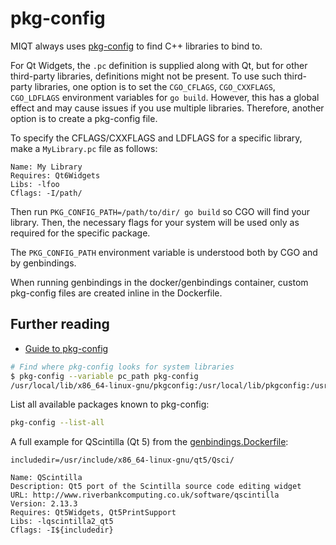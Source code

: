 # pkg-config

MIQT always uses [pkg-config](https://people.freedesktop.org/~dbn/pkg-config-guide.html) to find C++ libraries to bind to.

For Qt Widgets, the `.pc` definition is supplied along with Qt, but for other third-party libraries, definitions might not be present. To use such third-party libraries, one option is to set the `CGO_CFLAGS`, `CGO_CXXFLAGS`, `CGO_LDFLAGS` environment variables for `go build`. However, this has a global effect and may cause issues if you use multiple libraries. Therefore, another option is to create a pkg-config file.

To specify the CFLAGS/CXXFLAGS and LDFLAGS for a specific library, make a `MyLibrary.pc` file as follows:

```pkgconfig
Name: My Library
Requires: Qt6Widgets
Libs: -lfoo
Cflags: -I/path/
```

Then run `PKG_CONFIG_PATH=/path/to/dir/ go build` so CGO will find your library. Then, the necessary flags for your system will be used only as required for the specific package.

The `PKG_CONFIG_PATH` environment variable is understood both by CGO and by genbindings.

When running genbindings in the docker/genbindings container, custom pkg-config files are created inline in the Dockerfile.

## Further reading

- [Guide to pkg-config](https://people.freedesktop.org/~dbn/pkg-config-guide.html)

```bash
# Find where pkg-config looks for system libraries
$ pkg-config --variable pc_path pkg-config
/usr/local/lib/x86_64-linux-gnu/pkgconfig:/usr/local/lib/pkgconfig:/usr/local/share/pkgconfig:/usr/lib/x86_64-linux-gnu/pkgconfig:/usr/lib/pkgconfig:/usr/share/pkgconfig
```

List all available packages known to pkg-config:

```bash
pkg-config --list-all
```

A full example for QScintilla (Qt 5) from the [genbindings.Dockerfile](../docker/genbindings.Dockerfile):

```pkg-config
includedir=/usr/include/x86_64-linux-gnu/qt5/Qsci/

Name: QScintilla
Description: Qt5 port of the Scintilla source code editing widget
URL: http://www.riverbankcomputing.co.uk/software/qscintilla
Version: 2.13.3
Requires: Qt5Widgets, Qt5PrintSupport
Libs: -lqscintilla2_qt5
Cflags: -I${includedir}
```
